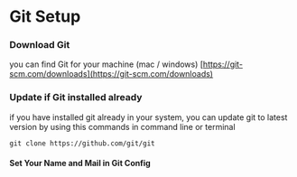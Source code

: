 # Git Setup

### Download Git

you can find Git for your machine \(mac / windows\) [https://git-scm.com/downloads](https://git-scm.com/downloads)

### Update if Git installed already

if you have installed git already in your system, you can update git to latest version by using this commands in command line or terminal

```text
git clone https://github.com/git/git
```

#### Set Your Name and Mail in Git Config



